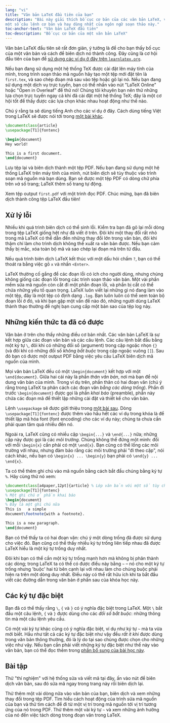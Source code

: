 ```yaml
---
lang: "vi"
title: "Văn bản LaTeX đầu tiên của bạn"
description: "Bài này giải thích bố cục cơ bản của các văn bản LaTeX, và
một số câu lệnh cơ bản và hay dùng nhất của ngôn ngữ soạn thảo này."
toc-anchor-text: "Văn bản LaTeX đầu tiên"
toc-description: "Bố cục cơ bản của một văn bản LaTeX"
---
```


Văn bản LaTeX đầu tiên sẽ rất đơn giản, ý tưởng là để cho bạn thấy bố cục của
một văn bản và cách để biên dịch nó thành công. Đây cũng là cơ hội đầu tiên của
bạn để [sử dụng các ví dụ ở đây trên `learnlatex.org`](help).

Nếu bạn đang sử dụng một hệ thống TeX được cài đặt lên máy tính của mình, trong
trình soạn thảo mã nguồn hãy tạo một tệp mới đặt tên là `first.tex`, và sao chép
đoạn mã sau vào tệp hoặc gõ lại nó. Nếu bạn đang sử dụng một dịch vụ trực tuyến,
bạn có thể nhấn vào nút "LaTeX Online" hoặc "Open in Overleaf" để thử nó! Chúng
tôi khuyên bạn nên thử những lựa chọn trực tuyến ngay cả khi đã cài đặt một hệ
thống TeX; đây là một cơ hội tốt để thấy được các lựa chọn khác nhau hoạt động
như thế nào.

Chú ý rằng ta sẽ dùng tiếng Anh cho các ví dụ ở đây. Cách dùng tiếng Việt trong
LaTeX sẽ được nói tới trong [một bài khác](language-01).
```latex
\documentclass{article}
\usepackage[T1]{fontenc}

\begin{document}
Hey world!

This is a first document.
\end{document}
```
Lưu tệp lại và biên dịch thành một tệp PDF. Nếu bạn đang sử dụng một hệ thống
LaTeX trên máy tính của mình, nút biên dịch sẽ tùy thuộc vào trình soạn mã nguồn
mà bạn dùng. Bạn sẽ được một tệp PDF có dòng chữ phía trên _và_ số trang; LaTeX
thêm số trang tự động.

Xem tệp output `first.pdf` với một trình đọc PDF. Chúc mừng, bạn đã biên dịch
thành công tệp LaTeX đầu tiên!

## Xử lý lỗi

Nhiều khi quá trình biên dịch có thể sinh lỗi. Kiểm tra bạn đã gõ lại mỗi dòng
trong tệp LaTeX giống hệt như đã viết ở trên. Đôi khi một thay đổi rất nhỏ trong
mã LaTeX có thể dẫn đến những thay đổi lớn trong văn bản, đôi khi thậm chí làm
cho trình dịch không thể xuất ra văn bản được. Nếu bạn cảm thấy bị mắc, xóa toàn
bộ mã và sao chép lại đoạn mã trên từ đầu.

Nếu quá trình biên dịch LaTeX kết thúc với một dấu hỏi chấm `?`, bạn có thể
thoát ra bằng việc gõ `x` và nhấn `<Enter>`.

LaTeX thường cố gắng để các đoạn lỗi có ích cho người dùng, nhưng chúng không
giống các đoạn lỗi trong các trình soạn thảo văn bản. Một vài phần mềm sửa mã
nguồn còn cắt đi một phần đoạn lỗi, và phần bị cắt có thể chứa những yếu tố
quan trọng. LaTeX luôn viết lại những gì nó đang làm vào một tệp, đây là một tệp
có định dạng `.log`. Bạn luôn luôn có thể xem toàn bộ đoạn lỗi ở đó, và khi bạn
gặp một vấn đề nào đó, những người dùng LaTeX thành thạo thường đề nghị bạn cung
cấp một bản sao của tệp log này.

## Những kiến thức ta đã có được

Văn bản ở trên cho thấy những điều cơ bản nhất. Các văn bản LaTeX là sự kết hợp
giữa các đoạn văn bản và các câu lệnh. Các câu lệnh bắt đầu bằng một ký tự `\`,
đôi khi có những đối số (argument) trong cặp ngoặc nhọn `{}` (và đôi khi có
những đối số _không bắt buộc_ trong cặp ngoặc vuông `[]`). Sau đó bạn có được
một output PDF bằng việc yêu cầu LaTeX biên dịch mã nguồn của mình.

Mọi văn bản LaTeX đều có một `\begin{document}` kết hợp với một
`\end{document}`. Giữa hai cái này là phần *thân văn bản*, nơi mà bạn để nội
dung văn bản của mình. Trong ví dụ trên, phần thân có hai đoạn văn (chú ý rằng
trong LaTeX ta phân cách các đoạn văn _bằng các dòng trống_). Phần đi trước
`\begin{document}` được gọi là phần *khai báo* (preamble), phần này chứa các
đoạn mã để thiết lập những cài đặt và thiết kế cho văn bản.

Lệnh `\usepackage` sẽ được giới thiệu trong [một bài sau](lesson-06). Dòng
`\usepackage[T1]{fontenc}` được thêm vào hầu hết các ví dụ trong khóa là để
thiết lập mã hóa font (font encoding) cho các ví dụ này; chúng ta chưa cần phải
quan tâm quá nhiều đến nó.

Ngoài ra, LaTeX cũng có nhiều cặp `\begin{...}` và `\end{...}` nữa; những cặp
này được gọi là các *môi trường*. Chúng không thể đứng một mình: đối với mỗi
`\begin{x}` cần phải có một `\end{x}`. Bạn cũng có thể lồng các môi trường với
nhau, nhưng đảm bảo rằng các môi trường phải "đi theo cặp", nói cách khác, nếu
bạn có `\begin{x} ... \begin{y}` bạn phải có `\end{y} ... \end{x}`.

Ta có thể thêm ghi chú vào mã nguồn bằng cách bắt đầu chúng bằng ký tự `%`. Hãy
cùng thử nó xem:
```latex
\documentclass[a4paper,12pt]{article} % Lớp văn bản với một số tùy chọn
\usepackage[T1]{fontenc}
% Một ghi chú ở phần khai báo
\begin{document}
% Đây là một ghi chú nữa
This is   a simple
document\footnote{with a footnote}.

This is a new paragraph.
\end{document}
```
Bạn có thể thấy ta có hai đoạn văn: chú ý một dòng trống đã được sử dụng cho
việc đó. Bạn cũng có thể thấy nhiều ký tự trống liên tiếp nhau đã được LaTeX
hiểu là một ký tự trống duy nhất.

Đôi khi bạn có thể cần một ký tự trống mạnh hơn mà không bị phân thành các dòng;
trong LaTeX ta có thể có được điều này bằng `~` &ndash; nó cho một ký tự trống
nhưng 'buộc' hai từ bên cạnh lại với nhau làm cho chúng buộc phải hiện ra trên
một dòng duy nhất. Điều này có thể rất hữu ích khi ta bắt đầu viết các đường dẫn
trong văn bản ở phần sau của khóa học này.

## Các ký tự đặc biệt

Bạn đã có thể thấy rằng `\`, `{` và `}` có ý nghĩa đặc biệt trong LaTeX. Một `\`
bắt đầu một câu lệnh, `{` và `}` được dùng cho các _đối số bắt buộc_: những
thông tin mà một câu lệnh yêu cầu.

Có một vài ký tự khác cũng có ý nghĩa đặc biệt, ví dụ như ký tự `~` mà ta vừa
mới biết. Hầu như tất cả các ký tự đặc biệt như vậy đều _rất ít khi_ được dùng
trong văn bản thông thường, đó là lý do tại sao chúng được chọn cho những việc
như vậy. Nếu bạn cần phải viết những ký tự đặc biệt như thế này vào văn bản, bạn
có thể đọc thêm trong [phần bổ sung của bài học này](more-03).

## Bài tập

Thử "thí nghiệm" với hệ thống sửa và viết mã tại đây, ấn vào nút để biên dịch
văn bản, sau đó sửa mã ngay trong trang này rồi biên dịch lại.

Thử thêm một vài dòng nữa vào văn bản của bạn, biên dịch và xem những thay đổi
trong tệp PDF. Tìm hiểu cách hoạt động của trình sửa mã nguồn của bạn và thử tìm
cách để đi từ một vị trí trong mã nguồn tới vị trí tương ứng của nó trong PDF.
Thử thêm một vài ký tự `~` và xem những ảnh hưởng của nó đến việc tách dòng
trong đoạn văn trong LaTeX.
